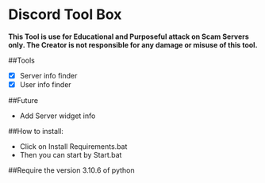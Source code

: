 # Discord Tool Box
**This Tool is use for Educational and Purposeful attack on Scam Servers only. The Creator is not responsible for any damage or misuse of this tool.**

##Tools
- [x] Server info finder
- [x] User info finder

##Future
- Add Server widget info

##How to install:
- Click on Install Requirements.bat
- Then you can start by Start.bat

##Require the version 3.10.6 of python
